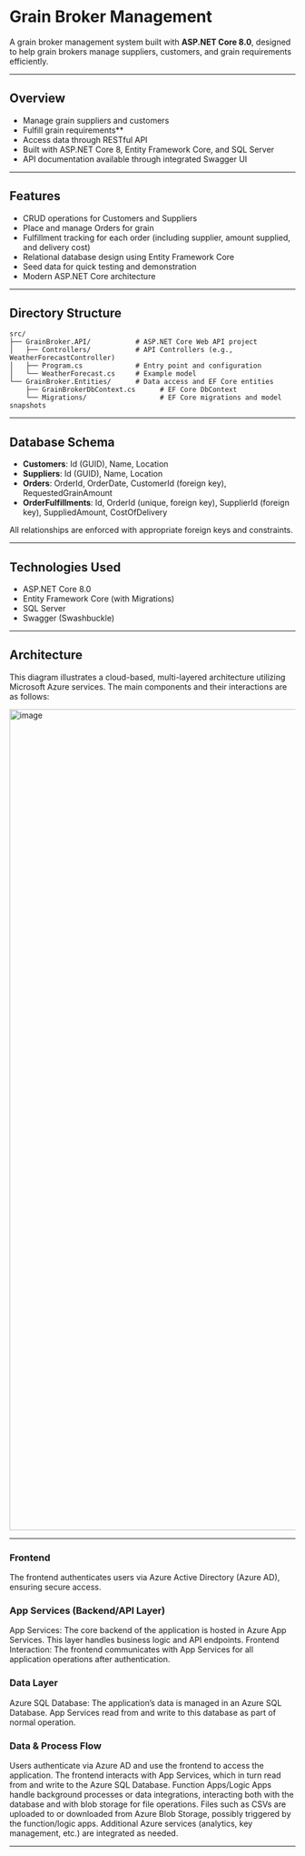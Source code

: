 # Grain Broker Management

A grain broker management system built with **ASP.NET Core 8.0**, designed to help grain brokers manage suppliers, customers, and grain requirements efficiently.

---

## Overview

- Manage grain suppliers and customers
- Fulfill grain requirements**
- Access data through RESTful API
- Built with ASP.NET Core 8, Entity Framework Core, and SQL Server
- API documentation available through integrated Swagger UI

---

## Features

- CRUD operations for Customers and Suppliers
- Place and manage Orders for grain
- Fulfillment tracking for each order (including supplier, amount supplied, and delivery cost)
- Relational database design using Entity Framework Core
- Seed data for quick testing and demonstration
- Modern ASP.NET Core architecture

---

## Directory Structure

```
src/
├── GrainBroker.API/           # ASP.NET Core Web API project
│   ├── Controllers/           # API Controllers (e.g., WeatherForecastController)
│   ├── Program.cs             # Entry point and configuration
│   └── WeatherForecast.cs     # Example model
└── GrainBroker.Entities/      # Data access and EF Core entities
    ├── GrainBrokerDbContext.cs      # EF Core DbContext
    └── Migrations/                  # EF Core migrations and model snapshots
```

---

## Database Schema

- **Customers**: Id (GUID), Name, Location
- **Suppliers**: Id (GUID), Name, Location
- **Orders**: OrderId, OrderDate, CustomerId (foreign key), RequestedGrainAmount
- **OrderFulfillments**: Id, OrderId (unique, foreign key), SupplierId (foreign key), SuppliedAmount, CostOfDelivery

All relationships are enforced with appropriate foreign keys and constraints.

---

## Technologies Used

- ASP.NET Core 8.0
- Entity Framework Core (with Migrations)
- SQL Server
- Swagger (Swashbuckle)

---

## Architecture
This diagram illustrates a cloud-based, multi-layered architecture utilizing Microsoft Azure services. The main components and their interactions are as follows:

<img width="2404" height="1444" alt="image" src="https://github.com/user-attachments/assets/ec1174f0-5f6c-4ed4-af1a-47c22c06b216" />

---

### Frontend

 The frontend authenticates users via Azure Active Directory (Azure AD), ensuring secure access.
 
### App Services (Backend/API Layer)

App Services: The core backend of the application is hosted in Azure App Services. This layer handles business logic and API endpoints.
Frontend Interaction: The frontend communicates with App Services for all application operations after authentication.

### Data Layer
Azure SQL Database: The application’s data is managed in an Azure SQL Database. App Services read from and write to this database as part of normal operation.

### Data & Process Flow

Users authenticate via Azure AD and use the frontend to access the application.
The frontend interacts with App Services, which in turn read from and write to the Azure SQL Database.
Function Apps/Logic Apps handle background processes or data integrations, interacting both with the database and with blob storage for file operations.
Files such as CSVs are uploaded to or downloaded from Azure Blob Storage, possibly triggered by the function/logic apps.
Additional Azure services (analytics, key management, etc.) are integrated as needed.

---


